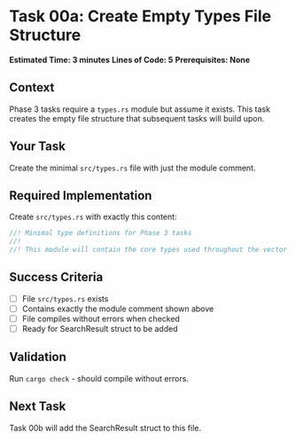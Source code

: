 # Task 00a: Create Empty Types File Structure

**Estimated Time: 3 minutes**
**Lines of Code: 5**
**Prerequisites: None**

## Context

Phase 3 tasks require a `types.rs` module but assume it exists. This task creates the empty file structure that subsequent tasks will build upon.

## Your Task

Create the minimal `src/types.rs` file with just the module comment.

## Required Implementation

Create `src/types.rs` with exactly this content:

```rust
//! Minimal type definitions for Phase 3 tasks
//! 
//! This module will contain the core types used throughout the vector search system.
```

## Success Criteria

- [ ] File `src/types.rs` exists
- [ ] Contains exactly the module comment shown above
- [ ] File compiles without errors when checked
- [ ] Ready for SearchResult struct to be added

## Validation

Run `cargo check` - should compile without errors.

## Next Task

Task 00b will add the SearchResult struct to this file.